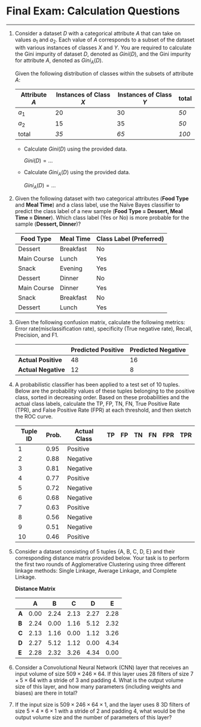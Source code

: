 # Final Exam: Calculation Questions

---

1. Consider a dataset $D$ with a categorical attribute $A$ that can take on values $a_1$ and $a_2$. Each value of $A$ corresponds to a subset of the dataset with various instances of classes $X$ and $Y$. You are required to calculate the Gini impurity of dataset $D$, denoted as $Gini(D)$, and the Gini impurity for attribute $A$, denoted as $Gini_A(D)$.

   Given the following distribution of classes within the subsets of attribute $A$:

   | Attribute $A$ | Instances of Class $X$ | Instances of Class $Y$ | total |
   | ------------- | ---------------------- | ---------------------- | ----- |
   | $a_1$         | 20                     | 30                     | _50_  |
   | $a_2$         | 15                     | 35                     | _50_  |
   | total         | _35_                   | _65_                   | _100_ |

   - Calculate $Gini(D)$ using the provided data.

     $Gini(D) = ...$

   - Calculate $Gini_A(D)$ using the provided data.

     $Gini_A(D) = ...$

2. Given the following dataset with two categorical attributes (**Food Type** and **Meal Time**) and a class label, use the Naïve Bayes classifier to predict the class label of a new sample (**Food Type = Dessert, Meal Time = Dinner**). Which class label (Yes or No) is more probable for the sample (**Dessert, Dinner**)?

   | **Food Type** | **Meal Time** | **Class Label (Preferred)** |
   | ------------- | ------------- | --------------------------- |
   | Dessert       | Breakfast     | No                          |
   | Main Course   | Lunch         | Yes                         |
   | Snack         | Evening       | Yes                         |
   | Dessert       | Dinner        | No                          |
   | Main Course   | Dinner        | Yes                         |
   | Snack         | Breakfast     | No                          |
   | Dessert       | Lunch         | Yes                         |

3. Given the following confusion matrix, calculate the following metrics: Error rate(misclassification rate), specificity (True negative rate), Recall, Precision, and F1.

   |                     | **Predicted Positive** | **Predicted Negative** |
   | ------------------- | ---------------------- | ---------------------- |
   | **Actual Positive** | 48                     | 16                     |
   | **Actual Negative** | 12                     | 8                      |

4. A probabilistic classifier has been applied to a test set of 10 tuples. Below are the probability values of these tuples belonging to the positive class, sorted in decreasing order. Based on these probabilities and the actual class labels, calculate the TP, FP, TN, FN, True Positive Rate (TPR), and False Positive Rate (FPR) at each threshold, and then sketch the ROC curve.

   | Tuple ID | Prob. | Actual Class | TP  | FP  | TN  | FN  | FPR | TPR |
   | -------- | ----- | ------------ | --- | --- | --- | --- | --- | --- |
   | 1        | 0.95  | Positive     |     |     |     |     |     |     |
   | 2        | 0.88  | Negative     |     |     |     |     |     |     |
   | 3        | 0.81  | Negative     |     |     |     |     |     |     |
   | 4        | 0.77  | Positive     |     |     |     |     |     |     |
   | 5        | 0.72  | Negative     |     |     |     |     |     |     |
   | 6        | 0.68  | Negative     |     |     |     |     |     |     |
   | 7        | 0.63  | Positive     |     |     |     |     |     |     |
   | 8        | 0.56  | Negative     |     |     |     |     |     |     |
   | 9        | 0.51  | Negative     |     |     |     |     |     |     |
   | 10       | 0.46  | Positive     |     |     |     |     |     |     |

5. Consider a dataset consisting of 5 tuples {A, B, C, D, E} and their corresponding distance matrix provided below. Your task is to perform the first two rounds of Agglomerative Clustering using three different linkage methods: Single Linkage, Average Linkage, and Complete Linkage.

   **Distance Matrix**

   |       | **A** | **B** | **C** | **D** | **E** |
   | ----- | ----- | ----- | ----- | ----- | ----- |
   | **A** | 0.00  | 2.24  | 2.13  | 2.27  | 2.28  |
   | **B** | 2.24  | 0.00  | 1.16  | 5.12  | 2.32  |
   | **C** | 2.13  | 1.16  | 0.00  | 1.12  | 3.26  |
   | **D** | 2.27  | 5.12  | 1.12  | 0.00  | 4.34  |
   | **E** | 2.28  | 2.32  | 3.26  | 4.34  | 0.00  |

6. Consider a Convolutional Neural Network (CNN) layer that receives an input volume of size $509\times246\times64$. If this layer uses 28 filters of size $7\times5\times64$ with a stride of 3 and padding 4. What is the output volume size of this layer, and how many parameters (including weights and biases) are there in total?

7. If the input size is $509\times246\times64\times1$, and the layer uses 8 3D filters of size $5\times4\times6\times1$ with a stride of 2 and padding 4, what would be the output volume size and the number of parameters of this layer?

